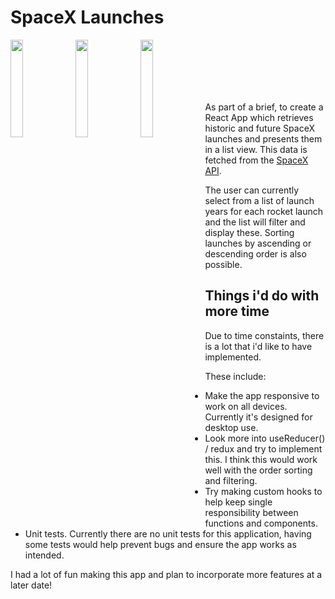 # SpaceX Launches

 <img src="https://prjimgs.s3.eu-west-2.amazonaws.com/spacexapp-1.png" width="20%" height="20%" align="left">
 <img src="https://prjimgs.s3.eu-west-2.amazonaws.com/spacexapp-2.png" width="20%" height="20%" align="left">
 <img src="https://prjimgs.s3.eu-west-2.amazonaws.com/spacexapp-3.png" width="20%" height="20%"align="left">
 
<br>
<br>
<br>
<br>
<br>


As part of a brief, to create a React App which retrieves historic and future SpaceX launches and presents them in a list view. This data is fetched from the [SpaceX API](https://github.com/r-spacex/SpaceX-API).

The user can currently select from a list of launch years for each rocket launch and the list will filter and display these. Sorting launches by ascending or descending order is also possible.

## Things i'd do with more time

Due to time constaints, there is a lot that i'd like to have implemented.

These include: 

* Make the app responsive to work on all devices. Currently it's designed for desktop use.
* Look more into useReducer() / redux and try to implement this. I think this would work well with the order sorting and filtering.
* Try making custom hooks to help keep single responsibility between functions and components.
* Unit tests. Currently there are no unit tests for this application, having some tests would help prevent bugs and ensure the app works as intended.


I had a lot of fun making this app and plan to incorporate more features at a later date!
